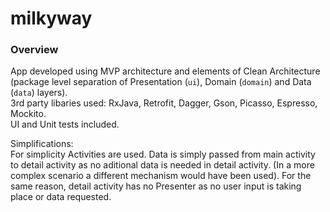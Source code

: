 # milkyway

### Overview
App developed using MVP architecture and elements of Clean Architecture (package level separation of Presentation (`ui`), Domain (`domain`) and Data (`data`) layers). 
<br>3rd party libaries used: RxJava, Retrofit, Dagger, Gson, Picasso, Espresso, Mockito.
<br>UI and Unit tests included.


Simplifications: 
<br>For simplicity Activities are used. Data is simply passed from main activity to detail activity as no aditional data is needed in detail activity. (In a more complex scenario a different mechanism would have been used).
For the same reason, detail activity has no Presenter as no user input is taking place or data requested.
